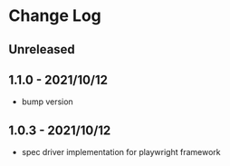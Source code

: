 # Change Log

## Unreleased


## 1.1.0 - 2021/10/12

- bump version

## 1.0.3 - 2021/10/12

- spec driver implementation for playwright framework